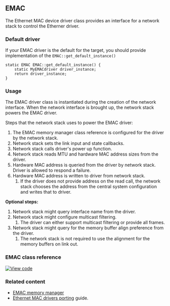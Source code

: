 ## EMAC

The Ethernet MAC device driver class provides an interface for a network stack to control the Etherner driver.

### Default driver

If your EMAC driver is the default for the target, you should provide implementation of the `EMAC::get_default_instance()`

```
static EMAC EMAC::get_default_instance() {
    static MyEMACdriver driver_instance;
    return driver_instance;
}
```

### Usage

The EMAC driver class is instantiated during the creation of the network interface. When the network interface is brought up, the network stack powers the EMAC driver.

Steps that the network stack uses to power the EMAC driver:

1. The EMAC memory manager class reference is configured for the driver by the network stack.
1. Network stack sets the link input and state callbacks.
1. Network stack calls driver's power up function.
1. Network stack reads MTU and hardware MAC address sizes from the driver.
1. Hardware MAC address is queried from the driver by network stack. Driver is allowed to respond a failure.
1. Hardware MAC address is written to driver from network stack.
    1. If the driver does not provide address on the read call, the network stack chooses the address from the central system configuration and writes that to driver.

**Optional steps:**

1. Network stack might query interface name from the driver.
1. Network stack might configure multicast filtering.
    1. The driver can either support multicast filtering or provide all frames.
1. Network stack might query for the memory buffer align preference from the driver.
    1. The network stack is not required to use the alignment for the memory buffers on link out.

### EMAC class reference

[![View code](https://www.mbed.com/embed/?type=library)](http://os-doc-builder.test.mbed.com/docs/development/mbed-os-api-doxy/class_emac.html)

### Related content

- [EMAC memory manager](emac-memory-manager.html)
- [Ethernet MAC drivers porting](ethernet-port.html) guide.
